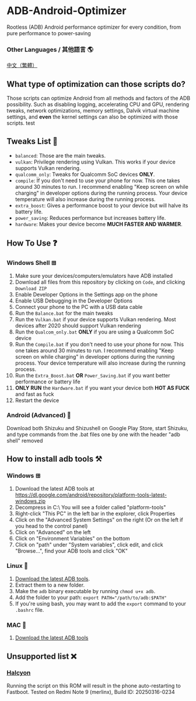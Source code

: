 # ADB-Android-Optimizer

Rootless (ADB) Android performance optimizer for every condition, from pure performance to power-saving


### Other Languages / 其他語言 🌎
[中文（繁體）](https://github.com/SchneeSchmitt/ADB-Android-Optimizer/blob/main/Language/ZH_TW.md)

## What type of optimization can those scripts do?
Those scripts can optimize Android from all methods and factors of the ADB possibility. Such as disabling logging, accelerating CPU and GPU, rendering tweaks, network optimizations, memory settings, Dalvik virtual machine settings, and **even** the kernel settings can also be optimized with those scripts. 
test
## Tweaks List 📑
- `balanced`: Those are the main tweaks.
- `vulkan`: Privilege rendering using Vulkan. This works if your device supports Vulkan rendering.
- `qualcomm_only`: Tweaks for Qualcomm SoC devices **ONLY**.
- `compile`: If you don't need to use your phone for now. This one takes around 30 minutes to run. I recommend enabling "Keep screen on while charging" in developer options during the running process. Your device temperature will also increase during the running process.
- `extra_boost`: Gives a performance boost to your device but will halve its battery life.
- `power_saving`: Reduces performance but increases battery life.
- `hardware`: Makes your device become **MUCH FASTER AND WARMER**.


## How To Use ❓

### Windows Shell ⊞
1. Make sure your devices/computers/emulators have ADB installed
2. Download all files from this repository by clicking on `Code`, and clicking `Download ZIP`
3. Enable Developer Options in the Settings app on the phone
4. Enable USB Debugging in the Developer Options
5. Connect your phone to the PC with a USB data cable
6. Run the `Balance.bat` for the main tweaks
7. Run the `Vulkan.bat` if your device supports Vulkan rendering. Most devices after 2020 should support Vulkan rendering
8. Run the `Qualcom_only.bat` **ONLY** if you are using a Qualcomm SoC device
9. Run the `Compile.bat` if you don't need to use your phone for now. This one takes around 30 minutes to run. I recommend enabling "Keep screen on while charging" in developer options during the running process. Your device temperature will also increase during the running process.
10. Run the `Extra_Boost.bat` **OR** `Power_Saving.bat` if you want better performance or battery life
11. **ONLY RUN** the `Hardware.bat` if you want your device both **HOT AS FUCK** and fast as fuck
12. Restart the device

### Android (Advanced) 🤖
Download both Shizuku and Shizushell on Google Play Store, start Shizuku, and type commands from the .bat files one by one with the header "adb shell" removed 

## How to install adb tools ⚒️

### Windows ⊞
1. Download the latest ADB tools at https://dl.google.com/android/repository/platform-tools-latest-windows.zip
2. Decompress in C:\ You will see a folder called "platform-tools"
3. Right-click "This PC" in the left bar in the explorer, click Properties
4. Click on the "Advanced System Settings" on the right (Or on the left if you head to the control panel)
5. Click on "Advanced" on the left
6. Click on "Environment Variables" on the bottom
7. Click on "path" under "System variables", click edit, and click "Browse...", find your ADB tools and click "OK"

### Linux 🐧
1. [Download the latest ADB tools](https://dl.google.com/android/repository/platform-tools-latest-linux.zip).
2. Extract them to a new folder.
3. Make the `adb` binary executable by running `chmod u+x adb`.
4. Add the folder to your path: `export PATH="/path/to/adb:$PATH"`
5. If you're using bash, you may want to add the `export` command to your `.bashrc` file.

### MAC 🍎
1. [Download the latest ADB tools](https://dl.google.com/android/repository/platform-tools-latest-darwin.zip)

## Unsupported list ❌
### [Halcyon](https://hlcyn.co/)
Running the script on this ROM will result in the phone auto-restarting to Fastboot. Tested on Redmi Note 9 (merlinx), Build ID: 20250316-0234
